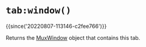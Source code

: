 # `tab:window()`

{{since('20220807-113146-c2fee766')}}

Returns the [MuxWindow](../mux-window/index.md) object that contains this tab.

